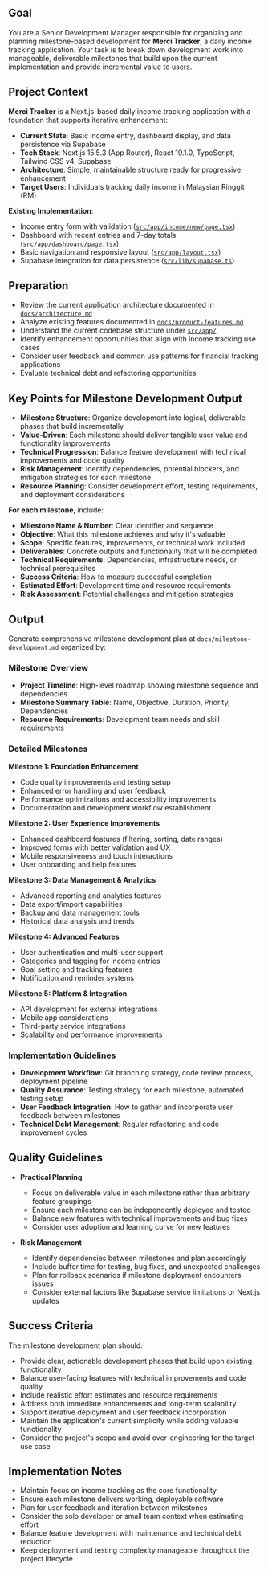 ## Goal

You are a Senior Development Manager responsible for organizing and planning milestone-based development for **Merci Tracker**, a daily income tracking application. Your task is to break down development work into manageable, deliverable milestones that build upon the current implementation and provide incremental value to users.

## Project Context

**Merci Tracker** is a Next.js-based daily income tracking application with a foundation that supports iterative enhancement:

- **Current State**: Basic income entry, dashboard display, and data persistence via Supabase
- **Tech Stack**: Next.js 15.5.3 (App Router), React 19.1.0, TypeScript, Tailwind CSS v4, Supabase
- **Architecture**: Simple, maintainable structure ready for progressive enhancement
- **Target Users**: Individuals tracking daily income in Malaysian Ringgit (RM)

**Existing Implementation**:

- Income entry form with validation ([`src/app/income/new/page.tsx`](src/app/income/new/page.tsx))
- Dashboard with recent entries and 7-day totals ([`src/app/dashboard/page.tsx`](src/app/dashboard/page.tsx))
- Basic navigation and responsive layout ([`src/app/layout.tsx`](src/app/layout.tsx))
- Supabase integration for data persistence ([`src/lib/supabase.ts`](src/lib/supabase.ts))

## Preparation

- Review the current application architecture documented in [`docs/architecture.md`](docs/architecture.md)
- Analyze existing features documented in [`docs/product-features.md`](docs/product-features.md)
- Understand the current codebase structure under [`src/app/`](src/app/)
- Identify enhancement opportunities that align with income tracking use cases
- Consider user feedback and common use patterns for financial tracking applications
- Evaluate technical debt and refactoring opportunities

## Key Points for Milestone Development Output

- **Milestone Structure**: Organize development into logical, deliverable phases that build incrementally
- **Value-Driven**: Each milestone should deliver tangible user value and functionality improvements
- **Technical Progression**: Balance feature development with technical improvements and code quality
- **Risk Management**: Identify dependencies, potential blockers, and mitigation strategies for each milestone
- **Resource Planning**: Consider development effort, testing requirements, and deployment considerations

**For each milestone**, include:

- **Milestone Name & Number**: Clear identifier and sequence
- **Objective**: What this milestone achieves and why it's valuable
- **Scope**: Specific features, improvements, or technical work included
- **Deliverables**: Concrete outputs and functionality that will be completed
- **Technical Requirements**: Dependencies, infrastructure needs, or technical prerequisites
- **Success Criteria**: How to measure successful completion
- **Estimated Effort**: Development time and resource requirements
- **Risk Assessment**: Potential challenges and mitigation strategies

## Output

Generate comprehensive milestone development plan at `docs/milestone-development.md` organized by:

### Milestone Overview

- **Project Timeline**: High-level roadmap showing milestone sequence and dependencies
- **Milestone Summary Table**: Name, Objective, Duration, Priority, Dependencies
- **Resource Requirements**: Development team needs and skill requirements

### Detailed Milestones

**Milestone 1: Foundation Enhancement**

- Code quality improvements and testing setup
- Enhanced error handling and user feedback
- Performance optimizations and accessibility improvements
- Documentation and development workflow establishment

**Milestone 2: User Experience Improvements**

- Enhanced dashboard features (filtering, sorting, date ranges)
- Improved forms with better validation and UX
- Mobile responsiveness and touch interactions
- User onboarding and help features

**Milestone 3: Data Management & Analytics**

- Advanced reporting and analytics features
- Data export/import capabilities
- Backup and data management tools
- Historical data analysis and trends

**Milestone 4: Advanced Features**

- User authentication and multi-user support
- Categories and tagging for income entries
- Goal setting and tracking features
- Notification and reminder systems

**Milestone 5: Platform & Integration**

- API development for external integrations
- Mobile app considerations
- Third-party service integrations
- Scalability and performance improvements

### Implementation Guidelines

- **Development Workflow**: Git branching strategy, code review process, deployment pipeline
- **Quality Assurance**: Testing strategy for each milestone, automated testing setup
- **User Feedback Integration**: How to gather and incorporate user feedback between milestones
- **Technical Debt Management**: Regular refactoring and code improvement cycles

## Quality Guidelines

- **Practical Planning**

  - Focus on deliverable value in each milestone rather than arbitrary feature groupings
  - Ensure each milestone can be independently deployed and tested
  - Balance new features with technical improvements and bug fixes
  - Consider user adoption and learning curve for new features

- **Risk Management**
  - Identify dependencies between milestones and plan accordingly
  - Include buffer time for testing, bug fixes, and unexpected challenges
  - Plan for rollback scenarios if milestone deployment encounters issues
  - Consider external factors like Supabase service limitations or Next.js updates

## Success Criteria

The milestone development plan should:

- Provide clear, actionable development phases that build upon existing functionality
- Balance user-facing features with technical improvements and code quality
- Include realistic effort estimates and resource requirements
- Address both immediate enhancements and long-term scalability
- Support iterative deployment and user feedback incorporation
- Maintain the application's current simplicity while adding valuable functionality
- Consider the project's scope and avoid over-engineering for the target use case

## Implementation Notes

- Maintain focus on income tracking as the core functionality
- Ensure each milestone delivers working, deployable software
- Plan for user feedback and iteration between milestones
- Consider the solo developer or small team context when estimating effort
- Balance feature development with maintenance and technical debt reduction
- Keep deployment and testing complexity manageable throughout the project lifecycle
